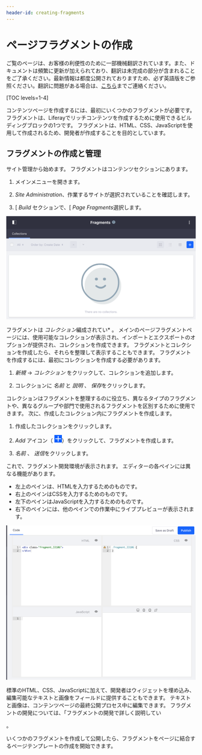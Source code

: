 ```yaml
---
header-id: creating-fragments
---
```


# ページフラグメントの作成

<p class="alert alert-info"><span class="wysiwyg-color-blue120">ご覧のページは、お客様の利便性のために一部機械翻訳されています。また、ドキュメントは頻繁に更新が加えられており、翻訳は未完成の部分が含まれることをご了承ください。最新情報は都度公開されておりますため、必ず英語版をご参照ください。翻訳に問題がある場合は、<a href="mailto:support-content-jp@liferay.com">こちら</a>までご連絡ください。</span></p>

[TOC levels=1-4]

コンテンツページを作成するには、最初にいくつかのフラグメントが必要です。 フラグメントは、Liferayでリッチコンテンツを作成するために使用できるビルディングブロックの1つです。 フラグメントは、HTML、CSS、JavaScriptを使用して作成されるため、開発者が作成することを目的としています。

## フラグメントの作成と管理

サイト管理から始めます。 フラグメントはコンテンツセクションにあります。

1.  メインメニューを開きます。

2.  *Site Administration*、作業するサイトが選択されていることを確認します。

3.  [ *Build* セクションで、[ *Page Fragments*選択します。

![図1：これは、フラグメントまたはコレクションが作成されていないページフラグメントページです。](../../../../../../images/empty-fragments-page.png)

フラグメントは *コレクション*編成されてい* 。 メインのページフラグメントページには、使用可能なコレクションが表示され、インポートとエクスポートのオプションが提供され、コレクションを作成できます。 フラグメントとコレクションを作成したら、それらを整理して表示することもできます。 フラグメントを作成するには、最初にコレクションを作成する必要があります。</p>

1.  *新規* → *コレクション* をクリックして、コレクションを追加します。

2.  コレクションに *名前* と *説明* 、 *保存*をクリックします。

コレクションはフラグメントを整理するのに役立ち、異なるタイプのフラグメントや、異なるグループや部門で使用されるフラグメントを区別するために使用できます。 次に、作成したコレクション内にフラグメントを作成します。

1.  作成したコレクションをクリックします。

2.  *Add* アイコン（ ![New](../../../../../../images/icon-add.png)）をクリックして、フラグメントを作成します。

3.  *名前* 、 *送信*をクリックします。

これで、フラグメント開発環境が表示されます。 エディターの各ペインには異なる機能があります。

  - 左上のペインは、HTMLを入力するためのものです。
  - 右上のペインはCSSを入力するためのものです。
  - 左下のペインはJavaScriptを入力するためのものです。
  - 右下のペインには、他のペインでの作業中にライブプレビューが表示されます。

![図2：フラグメントエディターは、フラグメントのすべての部分を作成するための環境を提供します。](../../../../../../images/fragments-editor.png)

標準のHTML、CSS、JavaScriptに加えて、開発者はウィジェットを埋め込み、編集可能なテキストと画像をフィールドに提供することもできます。 テキストと画像は、コンテンツページの最終公開プロセス中に編集できます。 フラグメントの開発については、「フラグメントの開発</a>で詳しく説明してい

。</p> 

いくつかのフラグメントを作成して公開したら、フラグメントをページに結合するページテンプレートの作成を開始できます。

